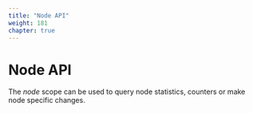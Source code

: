 ```yaml
---
title: "Node API"
weight: 181
chapter: true
---
```


# Node API

The *node* scope can be used to query node statistics, counters or make
node specific changes.
